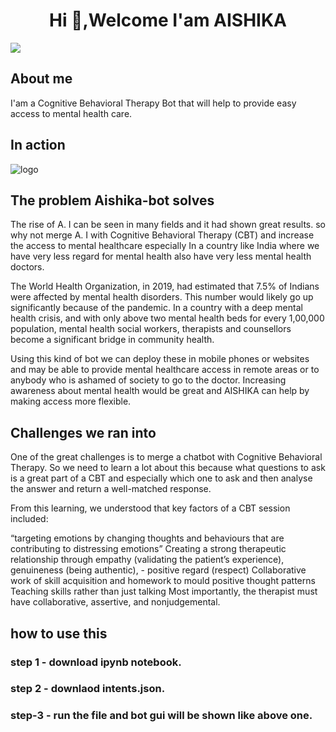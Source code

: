 <h1 align="center">Hi 👋,Welcome I'am AISHIKA</h1>
<img src="https://user-images.githubusercontent.com/73097560/115834477-dbab4500-a447-11eb-908a-139a6edaec5c.gif">

## About me
I'am a Cognitive Behavioral Therapy Bot that will help to provide easy access to mental health care.

## In action

![logo](https://github.com/paritoshtripathi935/aishikabot/blob/main/Screenshot_2022-02-12_12-31-18.png)

## The problem Aishika-bot solves
The rise of A. I can be seen in many fields and it had shown great results.
so why not merge A. I with Cognitive Behavioral Therapy (CBT) and increase the access to mental healthcare especially In a country like India where we have very less regard for mental health also have very less mental health doctors.

The World Health Organization, in 2019, had estimated that 7.5% of Indians were affected by mental health disorders. This number would likely go up significantly because of the pandemic.
In a country with a deep mental health crisis, and with only above two mental health beds for every 1,00,000 population, mental health social workers, therapists and counsellors become a significant bridge in community health.

Using this kind of bot we can deploy these in mobile phones or websites and may be able to provide mental healthcare access in remote areas or to anybody who is ashamed of society to go to the doctor. Increasing awareness about mental health would be great and AISHIKA can help by making access more flexible.

## Challenges we ran into
One of the great challenges is to merge a chatbot with Cognitive Behavioral Therapy. So we need to learn a lot about this because what questions to ask is a great part of a CBT and especially which one to ask and then analyse the answer and return a well-matched response.

From this learning, we understood that key factors of a CBT session included:

“targeting emotions by changing thoughts and behaviours that are contributing to distressing emotions”
Creating a strong therapeutic relationship through empathy (validating the patient’s experience), genuineness (being authentic), - positive regard (respect)
Collaborative work of skill acquisition and homework to mould positive thought patterns
Teaching skills rather than just talking
Most importantly, the therapist must have collaborative, assertive, and nonjudgemental.

## how to use this

### step 1 - download ipynb notebook.
### step 2 - downlaod intents.json.
### step-3 - run the file and bot gui will be shown like above one.

